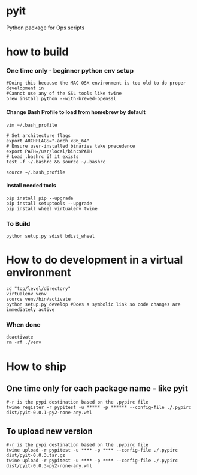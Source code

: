 # pyit
Python package for Ops scripts

# how to build

### One time only - beginner python env setup
```
#Doing this because the MAC OSX environment is too old to do proper development in
#Cannot use any of the SSL tools like twine
brew install python --with-brewed-openssl
```
#### Change Bash Profile to load from homebrew by default
```
vim ~/.bash_profile
```
```
# Set architecture flags
export ARCHFLAGS="-arch x86_64"
# Ensure user-installed binaries take precedence
export PATH=/usr/local/bin:$PATH
# Load .bashrc if it exists
test -f ~/.bashrc && source ~/.bashrc
```
```
source ~/.bash_profile
```

#### Install needed tools
```
pip install pip --upgrade
pip install setuptools --upgrade
pip install wheel virtualenv twine
```

### To Build
```
python setup.py sdist bdist_wheel
```

# How to do development in a virtual environment
```
cd "top/level/directory"
virtualenv venv
source venv/bin/activate
python setup.py develop #Does a symbolic link so code changes are immediately active
```

### When done
```
deactivate
rm -rf ./venv
```


# How to ship
## One time only for each package name - like pyit
```
#-r is the pypi destination based on the .pypirc file
twine register -r pypitest -u ***** -p ****** --config-file ./.pypirc dist/pyit-0.0.1-py2-none-any.whl
```

## To upload new version
```
#-r is the pypi destination based on the .pypirc file
twine upload -r pypitest -u **** -p **** --config-file ./.pypirc dist/pyit-0.0.3.tar.gz
twine upload -r pypitest -u **** -p **** --config-file ./.pypirc dist/pyit-0.0.3-py2-none-any.whl
```